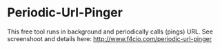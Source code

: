 # Periodic-Url-Pinger
This free tool runs in background and periodically calls (pings) URL. See screenshoot and details here: http://www.f4cio.com/periodic-url-pinger
